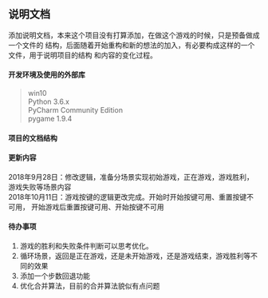 ## 说明文档
添加说明文档，本来这个项目没有打算添加，在做这个游戏的时候，只是预备做成一个文件的
结构，后面随着开始重构和新的想法的加入，有必要构成这样的一个文件，用于说明项目的结构
和内容的变化过程。

#### 开发环境及使用的外部库
> win10<br>
> Python 3.6.x<br>
> PyCharm Community Edition <br>
> pygame 1.9.4

#### 项目的文档结构


#### 更新内容
2018年9月28日：修改逻辑，准备分场景实现初始游戏，正在游戏，游戏胜利，游戏失败等场景内容<br>
2018年10月11日：游戏按键的逻辑更改完成。开始时开始按键可用、重置按键不可用，
               开始游戏后重置按键可用、开始按键不可用

#### 待办事项
1. 游戏的胜利和失败条件判断可以思考优化。
1. 循环场景，返回是正在游戏，还是未开始游戏，还是游戏结束，游戏胜利等不同的效果
1. 添加一个步数回退功能 
1. 优化合并算法，目前的合并算法貌似有点问题